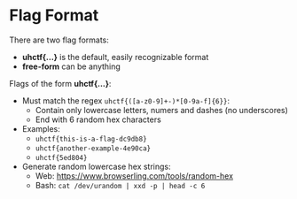 # Flag Format
There are two flag formats:
* **uhctf{...}** is the default, easily recognizable format
* **free-form** can be anything

Flags of the form **uhctf{...}**:
* Must match the regex `uhctf{([a-z0-9]+-)*[0-9a-f]{6}}`:
    * Contain only lowercase letters, numers and dashes (no underscores)
    * End with 6 random hex characters
* Examples:
    * `uhctf{this-is-a-flag-dc9db8}`
    * `uhctf{another-example-4e90ca}`
    * `uhctf{5ed804}`
* Generate random lowercase hex strings:
    * Web: https://www.browserling.com/tools/random-hex
    * Bash: `cat /dev/urandom | xxd -p | head -c 6`